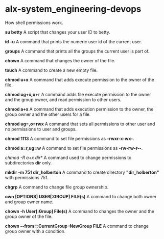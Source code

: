 # alx-system_engineering-devops
How shell permissions work.

**su betty** A script that changes your user ID to betty.

**id -u** A command that prints the numeric user id of the current user.

**groups** A command that prints all the groups the current user is part of.

**chown** A command that changes the owner of the file.

**touch** A command to create a new empty file. 

**chmod u+x** A command that adds execute permission to the owner of the file.

**chmod ug+x,o+r** A command adds file execute permission to the owner and the group owner, and read permission to other users.

**chmod a+x** A command that adds execution permission to the owner, the group owner and the other users for a file.

**chmod ug=,o=rwx** A command that sets all permissions to other user and no permissions to user and groups.

**chmod 1113** A command to set file permissions as **-rwxr-x-wx-**.

**chmod a=r,ug=w** A command to set file permissions as **-rw-rw-r--**.

_chmod -R a+x dir*_ A command used to change permissions to subdirectories **dir**  only.

**mkdir -m 751 dir_holberton** A command to create directory **"dir_holberton"** with permissions 751.

**chgrp** A command to change file group ownership.

**own [OPTIONS] USER[:GROUP] FILE(s)** A command to change both owner and group owner name.

**chown -h User[:Group] File(s)** A command to changes the owner and the group owner of the file.

**chown --from=:CurrentGroup :NewGroup FILE** A command to change group owner with a condition.


